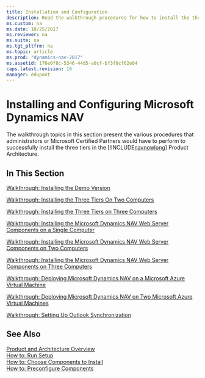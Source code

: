 ```yaml
---
title: Installation and Configuration
description: Read the walkthrough procedures for how to install the three tiers in the Dynamics NAV product architecture as Administrator or Microsoft Certified Partner.
ms.custom: na
ms.date: 10/25/2017
ms.reviewer: na
ms.suite: na
ms.tgt_pltfrm: na
ms.topic: article
ms.prod: "dynamics-nav-2017"
ms.assetid: 176e0f8c-5346-44d5-a0cf-bf3f8cf62e04
caps.latest.revision: 16
manager: edupont
---
```

# Installing and Configuring Microsoft Dynamics NAV
The walkthrough topics in this section present the various procedures that administrators or Microsoft Certified Partners would have to perform to successfully install the three tiers in the [!INCLUDE[navnowlong](includes/navnowlong_md.md)] Product Architecture.  

 <!-- 
> [!NOTE]  
>  For assistance with setting up companies after installing and configuring [!INCLUDE[nav_current_short](includes/nav_current_short_md.md)] software, see [Set Up a Company With RapidStart Services for Microsoft Dynamics NAV](Set-Up-a-Company-With-RapidStart-Services-for-Microsoft-Dynamics-NAV.md).  -->
  
## In This Section  
 [Walkthrough: Installing the Demo Version](Walkthrough--Installing-the-Demo-Version.md)  
  
 [Walkthrough: Installing the Three Tiers On Two Computers](Walkthrough--Installing-the-Three-Tiers-On-Two-Computers.md)  
  
 [Walkthrough: Installing the Three Tiers on Three Computers](Walkthrough--Installing-the-Three-Tiers-on-Three-Computers.md)  
  
 [Walkthrough: Installing the Microsoft Dynamics NAV Web Server Components on a Single Computer](Walkthrough--Installing-the-Microsoft-Dynamics-NAV-Web-Server-Components-on-a-Single-Computer.md)  
  
 [Walkthrough: Installing the Microsoft Dynamics NAV Web Server Components on Two Computers](Walkthrough--Installing-the-Microsoft-Dynamics-NAV-Web-Server-Components-on-Two-Computers.md)  
  
 [Walkthrough: Installing the Microsoft Dynamics NAV Web Server Components on Three Computers](Walkthrough--Installing-the-Microsoft-Dynamics-NAV-Web-Server-Components-on-Three-Computers.md)  
  
 [Walkthrough: Deploying Microsoft Dynamics NAV on a Microsoft Azure Virtual Machine](Walkthrough--Deploying-Microsoft-Dynamics-NAV-on-a-Microsoft-Azure-Virtual-Machine.md)  
  
 [Walkthrough: Deploying Microsoft Dynamics NAV on Two Microsoft Azure Virtual Machines](Walkthrough--Deploying-Microsoft-Dynamics-NAV-on-Two-Microsoft-Azure-Virtual-Machines.md)  
  
 [Walkthrough: Setting Up Outlook Synchronization](Walkthrough--Setting-Up-Outlook-Synchronization.md)  
  
## See Also  
 [Product and Architecture Overview](Product-and-Architecture-Overview.md)   
 [How to: Run Setup](How-to--Run-Setup.md)   
 [How to: Choose Components to Install](How-to--Choose-Components-to-Install.md)   
 [How to: Preconfigure Components](How-to--Preconfigure-Components.md)